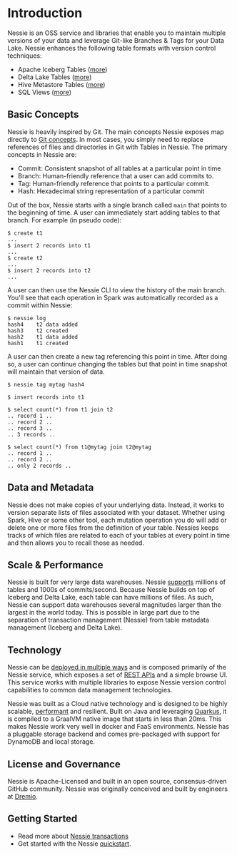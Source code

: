 # Introduction

Nessie is an OSS service and libraries that enable you to maintain multiple versions 
of your data and leverage Git-like Branches & Tags for your Data Lake. Nessie enhances the following 
table formats with version control techniques:

* Apache Iceberg Tables ([more](../tables/iceberg.md))
* Delta Lake Tables ([more](../tables/deltalake.md))
* Hive Metastore Tables ([more](../tables/hive.md))
* SQL Views ([more](../tables/views.md))

## Basic Concepts

Nessie is heavily inspired by Git. The main concepts Nessie exposes map directly to 
[Git concepts](https://git-scm.com/book/en/v2). In most cases, you simply need to replace 
references of files and directories in Git with Tables in Nessie. The primary concepts in Nessie are:
 
* Commit: Consistent snapshot of all tables at a particular point in time
* Branch: Human-friendly reference that a user can add commits to.
* Tag: Human-friendly reference that points to a particular commit.
* Hash: Hexadecimal string representation of a particular commit

Out of the box, Nessie starts with a single branch called `main` that points to the 
beginning of time. A user can immediately start adding tables to that branch. For example 
(in pseudo code):

```
$ create t1
...
$ insert 2 records into t1
...
$ create t2
...
$ insert 2 records into t2
...
```

A user can then use the Nessie CLI to view the history of the main branch. You'll see 
that each operation in Spark was automatically recorded as a commit within Nessie:

```
$ nessie log
hash4    t2 data added 
hash3    t2 created
hash2    t1 data added
hash1    t1 created
```

A user can then create a new tag referencing this point in time. After doing 
so, a user can continue changing the tables but that point in time snapshot will 
maintain that version of data.

```
$ nessie tag mytag hash4

$ insert records into t1

$ select count(*) from t1 join t2
.. record 1 ..
.. record 2 ..
.. record 3 ..
.. 3 records ..

$ select count(*) from t1@mytag join t2@mytag
.. record 1 ..
.. record 2 ..
.. only 2 records ..
```

## Data and Metadata

Nessie does not make copies of your underlying data. Instead, it works to version 
separate lists of files associated with your dataset. Whether using Spark, Hive or 
some other tool, each mutation operation you do will add or delete one or more files from 
the definition of your table. Nessies keeps tracks of which files are related to each 
of your tables at every point in time and then allows you to recall those as needed.

## Scale & Performance

Nessie is built for very large data warehouses. Nessie [supports](../develop/kernel.md) 
millions of tables and 1000s of commits/second. Because Nessie builds on top of Iceberg 
and Delta Lake, each table can have millions of files. As such, Nessie can support 
data warehouses several magnitudes larger than the largest in the world today. This 
is possible in large part due to the separation of transaction management (Nessie) from 
table metadata management (Iceberg and Delta Lake).

## Technology 
Nessie can be [deployed in multiple ways](../try) and is composed primarily of the Nessie service, 
which exposes a set of [REST APIs](../develop/rest.md) and a simple browse UI. This service works with multiple
libraries to expose Nessie version control capabilities to common data management technologies.

Nessie was built as a Cloud native technology and is designed to be highly scalable, 
[performant](../develop/kernel.md) and resilient. Built 
on Java and leveraging [Quarkus](https://quarkus.io/), it is compiled to a GraalVM native image 
that starts in less than 20ms. This makes Nessie work very well in docker and FaaS environments. 
Nessie has a pluggable storage backend and comes pre-packaged with support for DynamoDB and local 
storage.

## License and Governance
Nessie is Apache-Licensed and built in an open source, consensus-driven GitHub community. 
Nessie was originally conceived and built by engineers at [Dremio](http://dremio.com).

## Getting Started

* Read more about [Nessie transactions](transactions.md)
* Get started with the Nessie [quickstart](../try).

